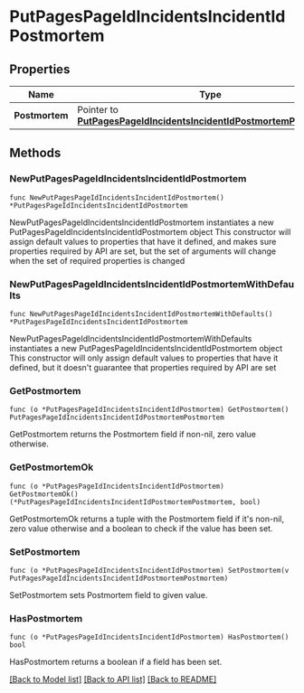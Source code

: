 # PutPagesPageIdIncidentsIncidentIdPostmortem

## Properties

Name | Type | Description | Notes
------------ | ------------- | ------------- | -------------
**Postmortem** | Pointer to [**PutPagesPageIdIncidentsIncidentIdPostmortemPostmortem**](putPagesPageIdIncidentsIncidentIdPostmortem_postmortem.md) |  | [optional] 

## Methods

### NewPutPagesPageIdIncidentsIncidentIdPostmortem

`func NewPutPagesPageIdIncidentsIncidentIdPostmortem() *PutPagesPageIdIncidentsIncidentIdPostmortem`

NewPutPagesPageIdIncidentsIncidentIdPostmortem instantiates a new PutPagesPageIdIncidentsIncidentIdPostmortem object
This constructor will assign default values to properties that have it defined,
and makes sure properties required by API are set, but the set of arguments
will change when the set of required properties is changed

### NewPutPagesPageIdIncidentsIncidentIdPostmortemWithDefaults

`func NewPutPagesPageIdIncidentsIncidentIdPostmortemWithDefaults() *PutPagesPageIdIncidentsIncidentIdPostmortem`

NewPutPagesPageIdIncidentsIncidentIdPostmortemWithDefaults instantiates a new PutPagesPageIdIncidentsIncidentIdPostmortem object
This constructor will only assign default values to properties that have it defined,
but it doesn't guarantee that properties required by API are set

### GetPostmortem

`func (o *PutPagesPageIdIncidentsIncidentIdPostmortem) GetPostmortem() PutPagesPageIdIncidentsIncidentIdPostmortemPostmortem`

GetPostmortem returns the Postmortem field if non-nil, zero value otherwise.

### GetPostmortemOk

`func (o *PutPagesPageIdIncidentsIncidentIdPostmortem) GetPostmortemOk() (*PutPagesPageIdIncidentsIncidentIdPostmortemPostmortem, bool)`

GetPostmortemOk returns a tuple with the Postmortem field if it's non-nil, zero value otherwise
and a boolean to check if the value has been set.

### SetPostmortem

`func (o *PutPagesPageIdIncidentsIncidentIdPostmortem) SetPostmortem(v PutPagesPageIdIncidentsIncidentIdPostmortemPostmortem)`

SetPostmortem sets Postmortem field to given value.

### HasPostmortem

`func (o *PutPagesPageIdIncidentsIncidentIdPostmortem) HasPostmortem() bool`

HasPostmortem returns a boolean if a field has been set.


[[Back to Model list]](../README.md#documentation-for-models) [[Back to API list]](../README.md#documentation-for-api-endpoints) [[Back to README]](../README.md)


